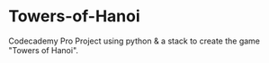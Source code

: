 # Towers-of-Hanoi

Codecademy Pro Project using python & a stack to create the game "Towers of Hanoi". 
